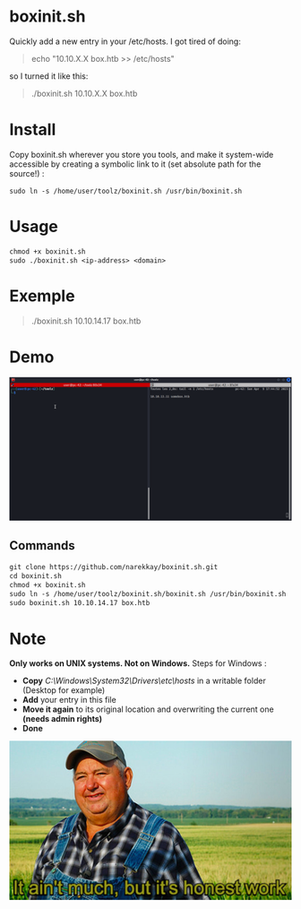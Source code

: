 # boxinit.sh
Quickly add a new entry in your /etc/hosts.
I got tired of doing:

> echo "10.10.X.X box.htb >> /etc/hosts"

so I turned it like this:
	
> ./boxinit.sh 10.10.X.X box.htb

# Install
Copy boxinit.sh wherever you store you tools, and make it system-wide accessible by creating a symbolic link to it (set absolute path for the source!) :

	sudo ln -s /home/user/toolz/boxinit.sh /usr/bin/boxinit.sh

# Usage
	chmod +x boxinit.sh
	sudo ./boxinit.sh <ip-address> <domain>
	
# Exemple
> ./boxinit.sh 10.10.14.17 box.htb

# Demo
![boxinit.sh Demo](boxinit_demo.gif)

## Commands

	git clone https://github.com/narekkay/boxinit.sh.git
	cd boxinit.sh
	chmod +x boxinit.sh
	sudo ln -s /home/user/toolz/boxinit.sh/boxinit.sh /usr/bin/boxinit.sh
	sudo boxinit.sh 10.10.14.17 box.htb


# Note
**Only works on UNIX systems.
Not on Windows.**
Steps for Windows :
- **Copy** *C:\Windows\System32\Drivers\etc\hosts* in a writable folder (Desktop for example)
- **Add** your entry in this file
- **Move it again** to its original location and overwriting the current one **(needs admin rights)**
- **Done** 

![It ain't much, but it's honest work](meme.jpg)
